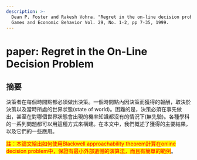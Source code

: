 ```yaml
---
description: >-
  Dean P. Foster and Rakesh Vohra. "Regret in the on-line decision problem."
  Games and Economic Behavior Vol. 29, No. 1-2, pp 7-35, 1999.
---
```


# paper: Regret in the On-Line Decision Problem

## 摘要

決策者在每個時間點都必須做出決策。一個時間點內因決策而獲得的報酬，取決於決策以及當時所處的世界狀態(state of world)。困難的是，決策必須在事先做出，甚至在對哪個世界狀態會出現的機率知識都沒有的情況下(無先驗)。各種學科的一系列問題都可以用這種方式來構建。在本文中，我們概述了獲得的主要結果，以及它們的一些應用。

<mark style="color:red;">註：本論文給出如何使用Blackwell approachability theorem計算在online decision problem中，保證有最小外部遺憾的演算法，而且有簡單的範例</mark>。



